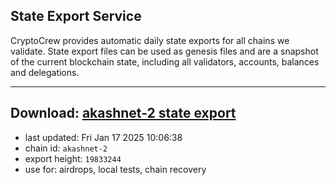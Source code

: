 ## State Export Service
CryptoCrew provides automatic daily state exports for all chains we validate. State export files can be used as genesis files and are a snapshot of the current blockchain state, including all validators, accounts, balances and delegations.

---
**Download: [akashnet-2 state export](https://dl-eu2.ccvalidators.com/SERVICE/akash/akashnet-2_export_19833244.json)**
---

- last updated: Fri Jan 17 2025 10:06:38
- chain id: `akashnet-2`
- export height: `19833244`
- use for: airdrops, local tests, chain recovery
